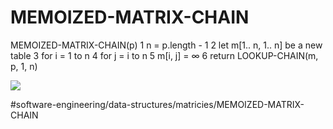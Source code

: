 # MEMOIZED-MATRIX-CHAIN

MEMOIZED-MATRIX-CHAIN(p)
1 n = p.length -  1 
2 let m[1.. n, 1.. n] be a new table 
3 for i = 1 to n 
4   for j = i to n 
5     m[i, j] = ∞
6 return LOOKUP-CHAIN(m, p, 1, n)

![](MEMOIZED-MATRIX-CHAIN/A50E9D65-4FEB-489E-AB44-2CE4E1365679.png)



#software-engineering/data-structures/matricies/MEMOIZED-MATRIX-CHAIN
